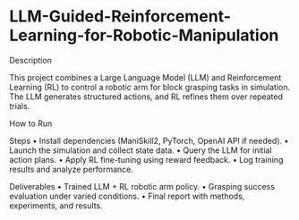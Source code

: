 # LLM-Guided-Reinforcement-Learning-for-Robotic-Manipulation
Description

This project combines a Large Language Model (LLM) and Reinforcement Learning (RL) to control a robotic arm for block grasping tasks in simulation. The LLM generates structured actions, and RL refines them over repeated trials.

How to Run


Steps
	•	Install dependencies (ManiSkill2, PyTorch, OpenAI API if needed).
	•	Launch the simulation and collect state data.
	•	Query the LLM for initial action plans.
	•	Apply RL fine-tuning using reward feedback.
	•	Log training results and analyze performance.

Deliverables
	•	Trained LLM + RL robotic arm policy.
	•	Grasping success evaluation under varied conditions.
	•	Final report with methods, experiments, and results.

